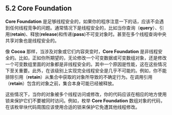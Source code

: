 ## 5.2 Core Foundation

**Core Foundation** 是足够线程安全的，如果你的程序注意一下的话，应该不会遇到任何线程竞争的问题。通常情况下是线程安全的，比如当你查询（**query**）、引用(**retain**)、释放(**release**)和传递(**pass**)不可变对象时。甚至在多个线程查询中央共享对象也是线程安全的。

像 **Cocoa** 那样，当涉及对象或它们内容突变时，**Core Foundation** 是非线程安全的。比如，正如你所期望的，无论修改一个可变数据或可变数组对象，还是修改一个可变数组里面的对象都是非线程安全的。其中一个原因是性能，这在这些情况下至关重要。此外，在该级别上实现完全线程安全是几乎不可能的。例如，你不能排除引用（**retain**）从集合中获取的对象所导致的不确定行为。在调用引用（**retain**）包含的对象之前，集合本身可能已经被释放。

这些情况下，当你的对象被多个线程访问或修改，你的代码应该在相应的地方使用锁来保护它们不要被同时访问。例如，枚举 **Core Foundation** 数组对象的代码，在该枚举块代码周围应该使用合适的锁来保护它免遭其他线程修改。